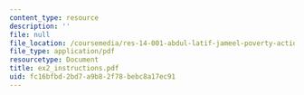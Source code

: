 ```yaml
---
content_type: resource
description: ''
file: null
file_location: /coursemedia/res-14-001-abdul-latif-jameel-poverty-action-lab-executive-training-evaluating-social-programs-2009-spring-2009/fc16bfbd2bd7a9b82f78bebc8a17ec91_ex2_instructions.pdf
file_type: application/pdf
resourcetype: Document
title: ex2_instructions.pdf
uid: fc16bfbd-2bd7-a9b8-2f78-bebc8a17ec91
---
```

